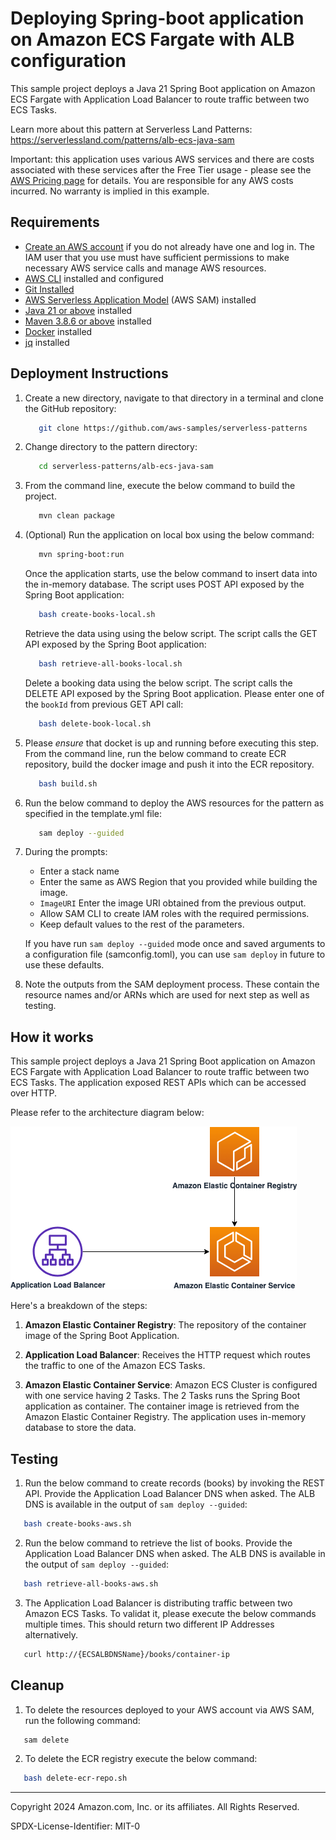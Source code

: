 # Deploying Spring-boot application on Amazon ECS Fargate with ALB configuration

This sample project deploys a Java 21 Spring Boot application on Amazon ECS Fargate with Application Load Balancer to route traffic between two ECS Tasks.

Learn more about this pattern at Serverless Land Patterns: https://serverlessland.com/patterns/alb-ecs-java-sam

Important: this application uses various AWS services and there are costs associated with these services after the Free Tier usage - please see the [AWS Pricing page](https://aws.amazon.com/pricing/) for details. You are responsible for any AWS costs incurred. No warranty is implied in this example.

## Requirements

- [Create an AWS account](https://portal.aws.amazon.com/gp/aws/developer/registration/index.html) if you do not already have one and log in. The IAM user that you use must have sufficient permissions to make necessary AWS service calls and manage AWS resources.
- [AWS CLI](https://docs.aws.amazon.com/cli/latest/userguide/install-cliv2.html) installed and configured
- [Git Installed](https://git-scm.com/book/en/v2/Getting-Started-Installing-Git)
- [AWS Serverless Application Model](https://docs.aws.amazon.com/serverless-application-model/latest/developerguide/serverless-sam-cli-install.html) (AWS SAM) installed
- [Java 21 or above](https://docs.aws.amazon.com/corretto/latest/corretto-17-ug/downloads-list.html) installed
- [Maven 3.8.6 or above](https://maven.apache.org/download.cgi) installed
- [Docker](https://docs.docker.com/engine/install/) installed
- [jq](https://jqlang.github.io/jq/download/) installed



## Deployment Instructions

1. Create a new directory, navigate to that directory in a terminal and clone the GitHub repository:
   ```bash
      git clone https://github.com/aws-samples/serverless-patterns
   ```

2. Change directory to the pattern directory:
   ```bash
      cd serverless-patterns/alb-ecs-java-sam
   ```

3. From the command line, execute the below command to build the project.
   ```bash
      mvn clean package
   ```

4. (Optional) Run the application on local box using the below command:
   ```bash
      mvn spring-boot:run
   ```

   Once the application starts, use the below command to insert data into the in-memory database. The script uses POST API exposed by the Spring Boot application:
   ```bash
      bash create-books-local.sh
   ```

   Retrieve the data using using the below script. The script calls the GET API exposed by the Spring Boot application:
   ```bash
      bash retrieve-all-books-local.sh
   ```

   Delete a booking data using the below script. The script calls the DELETE API exposed by the Spring Boot application. Please enter one of the `bookId` from previous GET API call:
   ```bash
      bash delete-book-local.sh
   ```   

5. Please *ensure* that docket is up and running before executing this step. From the command line, run the below command to create ECR repository, build the docker image and push it into the ECR repository.
   ```bash
      bash build.sh
   ```

6. Run the below command to deploy the AWS resources for the pattern as specified in the template.yml file:
   ```bash
      sam deploy --guided
   ```

4. During the prompts:

   - Enter a stack name
   - Enter the same as AWS Region that you provided while building the image. 
   - `ImageURI` Enter the image URI obtained from the previous output.
   - Allow SAM CLI to create IAM roles with the required permissions.
   - Keep default values to the rest of the parameters.

   If you have run `sam deploy --guided` mode once and saved arguments to a configuration file (samconfig.toml), you can use `sam deploy` in future to use these defaults.

5. Note the outputs from the SAM deployment process. These contain the resource names and/or ARNs which are used for next step as well as testing.

## How it works

This sample project deploys a Java 21 Spring Boot application on Amazon ECS Fargate with Application Load Balancer to route traffic between two ECS Tasks. The application exposed REST APIs which can be accessed over HTTP.

Please refer to the architecture diagram below:

![End to End Architecture](images/architecture.png)

Here's a breakdown of the steps:

1. **Amazon Elastic Container Registry**: The repository of the container image of the Spring Boot Application.

2. **Application Load Balancer**: Receives the HTTP request which routes the traffic to one of the Amazon ECS Tasks.

3. **Amazon Elastic Container Service**: Amazon ECS Cluster is configured with one service having 2 Tasks. The 2 Tasks runs the Spring Boot application as container. The container image is retrieved from the Amazon Elastic Container Registry. The application uses in-memory database to store the data.


## Testing

1. Run the below command to create records (books) by invoking the REST API. Provide the Application Load Balancer DNS when asked. The ALB DNS is available in the output of `sam deploy --guided`:

```bash
   bash create-books-aws.sh
```

2. Run the below command to retrieve the list of books. Provide the Application Load Balancer DNS when asked. The ALB DNS is available in the output of `sam deploy --guided`:

```bash
   bash retrieve-all-books-aws.sh
``` 


3. The Application Load Balancer is distributing traffic between two Amazon ECS Tasks. To validat it, please execute the below commands multiple times. This should return two different IP Addresses alternatively.
```bash
   curl http://{ECSALBDNSName}/books/container-ip
``` 



## Cleanup

1. To delete the resources deployed to your AWS account via AWS SAM, run the following command:

```bash
   sam delete
```

2. To delete the ECR registry execute the below command:
```bash
   bash delete-ecr-repo.sh
```

---

Copyright 2024 Amazon.com, Inc. or its affiliates. All Rights Reserved.

SPDX-License-Identifier: MIT-0

